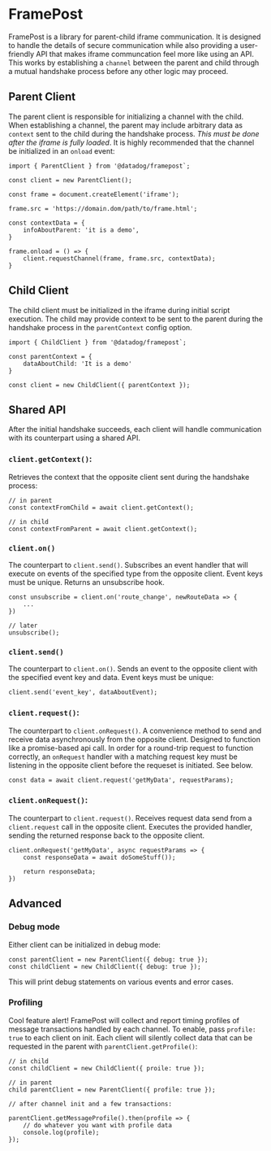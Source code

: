 # FramePost

FramePost is a library for parent-child iframe communication. It is designed to handle the details of secure communication while also providing a user-friendly API that makes iframe communcation feel more like using an API. This works by establishing a `channel` between the parent and child through a mutual handshake process before any other logic may proceed.

## Parent Client

The parent client is responsible for initializing a channel with the child. When establishing a channel, the parent may include arbitrary data as `context` sent to the child during the handshake process. _This must be done after the iframe is fully loaded_. It is highly recommended that the channel be initialized in an `onload` event:

```
import { ParentClient } from '@datadog/framepost`;

const client = new ParentClient();

const frame = document.createElement('iframe');

frame.src = 'https://domain.dom/path/to/frame.html';

const contextData = {
    infoAboutParent: 'it is a demo',
}

frame.onload = () => {
    client.requestChannel(frame, frame.src, contextData);
}
```

## Child Client

The child client must be initialized in the iframe during initial script execution. The child may provide context to be sent to the parent during the handshake process in the `parentContext` config option.

```
import { ChildClient } from '@datadog/framepost`;

const parentContext = {
    dataAboutChild: 'It is a demo'
}

const client = new ChildClient({ parentContext });
```

## Shared API

After the initial handshake succeeds, each client will handle communication with its counterpart using a shared API.

### `client.getContext()`:

Retrieves the context that the opposite client sent during the handshake process:

```
// in parent
const contextFromChild = await client.getContext();

// in child
const contextFromParent = await client.getContext();
```

### `client.on()`

The counterpart to `client.send()`. Subscribes an event handler that will execute on events of the specified type from the opposite client. Event keys must be unique. Returns an unsubscribe hook.

```
const unsubscribe = client.on('route_change', newRouteData => {
    ...
})

// later
unsubscribe();
```

### `client.send()`

The counterpart to `client.on()`. Sends an event to the opposite client with the specified event key and data. Event keys must be unique:

```
client.send('event_key', dataAboutEvent);
```

### `client.request()`:

The counterpart to `client.onRequest()`. A convenience method to send and receive data asynchronously from the opposite client. Designed to function like a promise-based api call. In order for a round-trip request to function correctly, an `onRequest` handler with a matching request key must be listening in the opposite client before the requeset is initiated. See below.

```
const data = await client.request('getMyData', requestParams);

```

### `client.onRequest()`:

The counterpart to `client.request()`. Receives request data send from a `client.request` call in the opposite client. Executes the provided handler, sending the returned response back to the opposite client.

```
client.onRequest('getMyData', async requestParams => {
    const responseData = await doSomeStuff());

    return responseData;
})
```

## Advanced

### Debug mode

Either client can be initialized in debug mode:

```
const parentClient = new ParentClient({ debug: true });
const childClient = new ChildClient({ debug: true });
```

This will print debug statements on various events and error cases.

### Profiling

Cool feature alert! FramePost will collect and report timing profiles of message transactions handled by each channel. To enable, pass `profile: true` to each client on init. Each client will silently collect data that can be requested in the parent with `parentClient.getProfile()`:

```
// in child
const childClient = new ChildClient({ proile: true });

// in parent
child parentClient = new ParentClient({ profile: true });

// after channel init and a few transactions:

parentClient.getMessageProfile().then(profile => {
    // do whatever you want with profile data
    console.log(profile);
});

```
